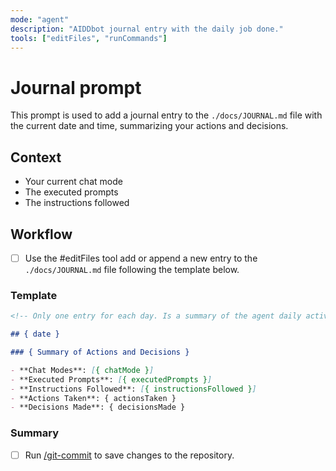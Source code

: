 ```yaml
---
mode: "agent"
description: "AIDDbot journal entry with the daily job done."
tools: ["editFiles", "runCommands"]
---
```


# Journal prompt

<!-- To Do: save journal at .ai folder instead, and keep docs for humans -->

This prompt is used to add a journal entry to the `./docs/JOURNAL.md` file with the current date and time, summarizing your actions and decisions.

## Context

- Your current chat mode
- The executed prompts
- The instructions followed

## Workflow

- [ ] Use the #editFiles tool add or append a new entry to the `./docs/JOURNAL.md` file following the template below.

### Template

```markdown
<!-- Only one entry for each day. Is a summary of the agent daily activities -->

## { date }

### { Summary of Actions and Decisions }

- **Chat Modes**: [{ chatMode }]
- **Executed Prompts**: [{ executedPrompts }]
- **Instructions Followed**: [{ instructionsFollowed }]
- **Actions Taken**: { actionsTaken }
- **Decisions Made**: { decisionsMade }
```

### Summary

- [ ] Run [/git-commit](./git-commit.prompt.md) to save changes to the repository.
